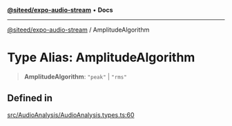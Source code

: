 [**@siteed/expo-audio-stream**](../README.md) • **Docs**

***

[@siteed/expo-audio-stream](../README.md) / AmplitudeAlgorithm

# Type Alias: AmplitudeAlgorithm

> **AmplitudeAlgorithm**: `"peak"` \| `"rms"`

## Defined in

[src/AudioAnalysis/AudioAnalysis.types.ts:60](https://github.com/deeeed/expo-audio-stream/blob/480d2108a79baced010ed04bb030f97c7233e8b0/packages/expo-audio-stream/src/AudioAnalysis/AudioAnalysis.types.ts#L60)
